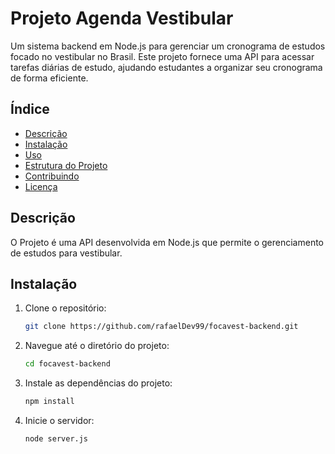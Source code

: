 # Projeto Agenda Vestibular

Um sistema backend em Node.js para gerenciar um cronograma de estudos focado no vestibular no Brasil. Este projeto fornece uma API para acessar tarefas diárias de estudo, ajudando estudantes a organizar seu cronograma de forma eficiente.

## Índice

- [Descrição](#descrição)
- [Instalação](#instalação)
- [Uso](#uso)
- [Estrutura do Projeto](#estrutura-do-projeto)
- [Contribuindo](#contribuindo)
- [Licença](#licença)

## Descrição

O Projeto é uma API desenvolvida em Node.js que permite o gerenciamento de estudos para vestibular.

## Instalação

1. Clone o repositório:

   ```bash
   git clone https://github.com/rafaelDev99/focavest-backend.git

2. Navegue até o diretório do projeto:

   ```bash
   cd focavest-backend

3. Instale as dependências do projeto:

   ```bash
   npm install

4. Inicie o servidor:

   ```bash
   node server.js
